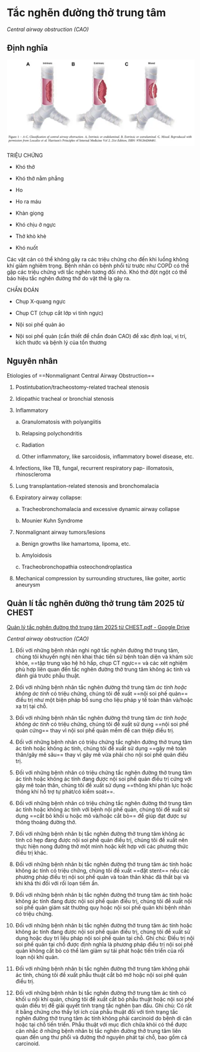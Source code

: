 # Tắc nghẽn đường thở trung tâm
  

  
*Central airway obstruction (CAO)*
  

  
## Định nghĩa
  

  
![Quản lí tắc nghẽn đường thở trung tâm 2025 từ CHEST-20250208125840211](./200%20FILES/201%20Image/Qu%E1%BA%A3n%20l%C3%AD%20t%E1%BA%AFc%20ngh%E1%BA%BDn%20%C4%91%C6%B0%E1%BB%9Dng%20th%E1%BB%9F%20trung%20t%C3%A2m%202025%20t%E1%BB%AB%20CHEST-20250208125840211.webp)
  

  
TRIỆU CHỨNG
  
- Khó thở
  
- Khó thở nằm phẳng
  
- Ho
  
- Ho ra máu
  
- Khàn giọng
  
- Khó chịu ở ngực
  
- Thở khò khè
  
- Khó nuốt
  

  
Các vật cản có thể không gây ra các triệu chứng cho đến khi luồng không khí giảm nghiêm trọng. Bệnh nhân có bệnh phổi từ trước như COPD có thể gặp các triệu chứng với tắc nghẽn tương đối nhỏ. Khó thở đột ngột có thể báo hiệu tắc nghẽn đường thở do vật thể lạ gây ra.
  

  
CHẨN ĐOÁN
  
- Chụp X-quang ngực
  
- Chụp CT (chụp cắt lớp vi tính ngực)
  
- Nội soi phế quản ảo
  
- Nội soi phế quản (cần thiết để chẩn đoán CAO) để xác định loại, vị trí, kích thước và bệnh lý của tổn thương
  

  

  
## Nguyên nhân
  

  
Etiologies of ==Nonmalignant Central Airway Obstruction==
  
1. Postintubation/tracheostomy-related tracheal stenosis
  
2. Idiopathic tracheal or bronchial stenosis
  
3. Inflammatory
  
	a. Granulomatosis with polyangiitis
  
	b. Relapsing polychondritis
  
	c. Radiation
  
	d. Other inflammatory, like sarcoidosis, inflammatory bowel disease, etc.
  
4. Infections, like TB, fungal, recurrent respiratory pap- illomatosis, rhinoscleroma
  
5. Lung transplantation-related stenosis and bronchomalacia
  
6. Expiratory airway collapse:
  
	a. Tracheobronchomalacia and excessive dynamic airway collapse
  
	b. Mounier Kuhn Syndrome
  
7. Nonmalignant airway tumors/lesions
  
	a. Benign growths like hamartoma, lipoma, etc.
  
	b. Amyloidosis
  
	c. Tracheobronchopathia osteochondroplastica
  
8. Mechanical compression by surrounding structures, like goiter, aortic aneurysm
  

  

  

  
## Quản lí tắc nghẽn đường thở trung tâm 2025 từ CHEST
  

  
[Quản lý tắc nghẽn đường thở trung tâm 2025 từ CHEST.pdf - Google Drive](https://drive.google.com/file/d/1_nRjKK5S84XU5MGYG0khmuBSUEGlS4Ty/view)
  

  
*Central airway obstruction (CAO)*
  

  
1. Đối với những bệnh nhân nghi ngờ tắc nghẽn đường thở trung tâm, chúng tôi khuyến nghị nên khai thác tiền sử bệnh toàn diện và khám sức khỏe, ==tập trung vào hệ hô hấp, chụp CT ngực== và các xét nghiệm phù hợp liên quan đến tắc nghẽn đường thở trung tâm không ác tính và đánh giá trước phẫu thuật.
  
2. Đối với những bệnh nhân tắc nghẽn đường thở trung tâm *ác tính hoặc không ác tính* có triệu chứng, chúng tôi đề xuất ==nội soi phế quản== điều trị như một biện pháp bổ sung cho liệu pháp y tế toàn thân và/hoặc xạ trị tại chỗ.
  
3. Đối với những bệnh nhân tắc nghẽn đường thở trung tâm *ác tính hoặc không ác tính* có triệu chứng, chúng tôi đề xuất sử dụng ==nội soi phế quản cứng== thay vì nội soi phế quản mềm để can thiệp điều trị.
  
4. Đối với những bệnh nhân có triệu chứng tắc nghẽn đường thở trung tâm ác tính hoặc không ác tính, chúng tôi đề xuất sử dụng ==gây mê toàn thân/gây mê sâu== thay vì gây mê vừa phải cho nội soi phế quản điều trị.
  
5. Đối với những bệnh nhân có triệu chứng tắc nghẽn đường thở trung tâm ác tính hoặc không ác tính đang được nội soi phế quản điều trị cứng với gây mê toàn thân, chúng tôi đề xuất sử dụng ==thông khí phản lực hoặc thông khí hỗ trợ tự phát/có kiểm soát==.
  
6. Đối với những bệnh nhân có triệu chứng tắc nghẽn đường thở trung tâm ác tính hoặc không ác tính với bệnh nội phế quản, chúng tôi đề xuất sử dụng ==cắt bỏ khối u hoặc mô và/hoặc cắt bỏ== để giúp đạt được sự thông thoáng đường thở.
  
7. Đối với những bệnh nhân bị tắc nghẽn đường thở trung tâm không ác tính có hẹp đang được nội soi phế quản điều trị, chúng tôi đề xuất nên thực hiện nong đường thở một mình hoặc kết hợp với các phương thức điều trị khác.
  
8. Đối với những bệnh nhân bị tắc nghẽn đường thở trung tâm ác tính hoặc không ác tính có triệu chứng, chúng tôi đề xuất ==đặt stent== nếu các phương pháp điều trị nội soi phế quản và toàn thân khác đã thất bại và khi khả thi đối với rối loạn tiềm ẩn.
  
9. Đối với những bệnh nhân bị tắc nghẽn đường thở trung tâm ác tính hoặc không ác tính đang được nội soi phế quản điều trị, chúng tôi đề xuất nội soi phế quản giám sát thường quy hoặc nội soi phế quản khi bệnh nhân có triệu chứng.
  
10. Đối với những bệnh nhân bị tắc nghẽn đường thở trung tâm ác tính hoặc không ác tính đang được nội soi phế quản điều trị, chúng tôi đề xuất sử dụng hoặc duy trì liệu pháp nội soi phế quản tại chỗ. Ghi chú: Điều trị nội soi phế quản tại chỗ được định nghĩa là phương pháp điều trị nội soi phế quản không cắt bỏ có thể làm giảm sự tái phát hoặc tiến triển của rối loạn nội khí quản.
  
11. Đối với những bệnh nhân bị tắc nghẽn đường thở trung tâm không phải ác tính, chúng tôi đề xuất phẫu thuật cắt bỏ mở hoặc nội soi phế quản điều trị.
  
12. Đối với những bệnh nhân bị tắc nghẽn đường thở trung tâm ác tính có khối u nội khí quản, chúng tôi đề xuất cắt bỏ phẫu thuật hoặc nội soi phế quản điều trị để giải quyết tình trạng tắc nghẽn ban đầu. Ghi chú: Có rất ít bằng chứng cho thấy lợi ích của phẫu thuật đối với tình trạng tắc nghẽn đường thở trung tâm ác tính không phải carcinoid do bệnh di căn hoặc tại chỗ tiến triển. Phẫu thuật với mục đích chữa khỏi có thể được cân nhắc ở những bệnh nhân bị tắc nghẽn đường thở trung tâm liên quan đến ung thư phổi và đường thở nguyên phát tại chỗ, bao gồm cả carcinoid.
  

  

  

  
